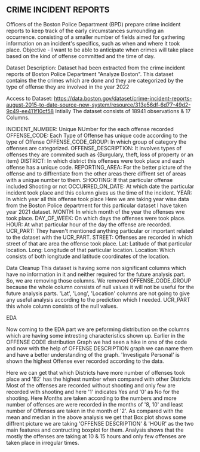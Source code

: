 ## CRIME INCIDENT REPORTS

Officers of the Boston Police Department (BPD) prepare crime incident reports to keep track of the early circumstances surrounding an occurrence. consisting of a smaller number of fields aimed for gathering information on an incident's specifics, such as when and where it took place.
Objective - I want to be able to anticipate when crimes will take place based on the kind of offense committed and the time of day.

Dataset Description: Dataset had been extracted from the crime incident reports of Boston Police Department "Analyze Boston". This dataset contains the the crimes which are done and they are categorized by the type of offense they are involved in the year 2022

Access to Dataset: https://data.boston.gov/dataset/crime-incident-reports-august-2015-to-date-source-new-system/resource/313e56df-6d77-49d2-9c49-ee411f10cf58
Intially The dataset consists of 18941 observations & 17 Columns.

INCIDENT_NUMBER: Unique NUmber for the each offense recorded
OFFENSE_CODE: Each Type of Offense has unique code according to the type of Offense
OFFENSE_CODE_GROUP: In which group of category the offenses are categorized.
OFFENSE_DESCRIPTION: It involves types of offenses they are commited such as {Burgulary, theft, loss of property or an item}
DISTRICT: In which district this offenses were took place and each offense has a unique code.
REPORTING_AREA: For the better picture of the offense and to diffrentiate from the other areas there diffrent set of areas with a unique number to them.
SHOOTING: If that particular offense included Shooting or not
OCCURRED_ON_DATE: At which date the particular incident took place and this column gives us the time of the incident.
YEAR: In which year all this offense took place Here we are taking year wise data from the Boston Police department for this particular dataset I have taken year 2021 dataset.
MONTH: In which month of the year the offenses wre took place.
DAY_OF_WEEK: On which days the offenses were took place.
HOUR: At what particular hour of the day the offense are recorded.
UCR_PART: They haven't mentioned anything particular or important related to the dataset with the UCR_PART.
STREET: Offenses are recorded in which street of that are area the offense took place.
Lat: Latitude of that particular location.
Long: Longitude of that particular location.
Location: Which consists of both longitude and latitude coordinates of the location.

Data Cleanup
This dataset is having some non significant columns which have no information in it and neither required for the future analysis part. So, we are removing those columns.
We removed OFFENSE_CODE_GROUP because the whole column consists of null values it will not be useful for the future analysis parts.
'Lat', 'Long', 'Location' columns are not going to give any useful analysis according to the prediction which I needed.
UCR_PART this whole column consists of the null values.


EDA

Now coming to the EDA part we are peforming distribution on the columns which are having some intresting characteristics shown up.
Earlier in the OFFENSE CODE distribution Graph we had seen a hike in one of the code and now with the help of OFFENSE DESCRIPTION graph we can name them and have a better understanding of the graph.
'Investigate Personal' is shown the highest Offense ever recorded according to the data.

Here we can get that which Districts have more number of offenses took place and 'B2' has the highest number when compared with other Districts
Most of the offenses are recorded without shooting and only few are recorded with shooting and here '1' indicates Yes and '0' as No for the shooting.
Here Months are taken according to the numbers and more number of offenses are were recorded in the months of '8, 10' and least number of Offenses are taken in the month of '2'.
As compared with the mean and median in the above analysis we get that Box plot shows some diffrent picture we are taking 'OFFENSE DESCRIPTION' & 'HOUR' as the two main features and contructing boxplot for them.
Analysis shows that the mostly the offenses are taking at 10 & 15 hours and only few offenses are taken place in irregular times.



